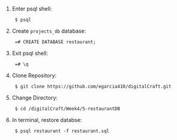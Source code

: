 1. Enter psql shell:

        $ psql

2. Create `projects_db` database:

        =# CREATE DATABASE restaurant;

3. Exit psql shell:

        =# \q

4. Clone Repository:

        $ git clone https://github.com/egarcia410/digitalCraft.git

5. Change Directory:

        $ cd /digitalCraft/Week4/5-restaurantDB

6. In terminal, restore databse:

        $ psql restaurant -f restaurant.sql


